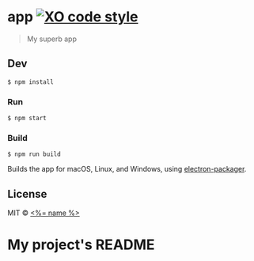 # app [![XO code style](https://img.shields.io/badge/code_style-XO-5ed9c7.svg)](https://github.com/sindresorhus/xo)

> My superb app


## Dev

```
$ npm install
```

### Run

```
$ npm start
```

### Build

```
$ npm run build
```

Builds the app for macOS, Linux, and Windows, using [electron-packager](https://github.com/electron-userland/electron-packager).


## License

MIT © [<%= name %>](<%= website %>)
# My project's README

